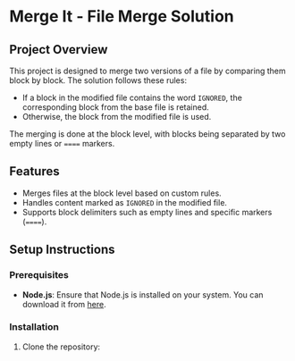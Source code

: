 # Merge It - File Merge Solution

## Project Overview
This project is designed to merge two versions of a file by comparing them block by block. The solution follows these rules:
- If a block in the modified file contains the word `IGNORED`, the corresponding block from the base file is retained.
- Otherwise, the block from the modified file is used.

The merging is done at the block level, with blocks being separated by two empty lines or `====` markers.

## Features
- Merges files at the block level based on custom rules.
- Handles content marked as `IGNORED` in the modified file.
- Supports block delimiters such as empty lines and specific markers (`====`).

## Setup Instructions

### Prerequisites
- **Node.js**: Ensure that Node.js is installed on your system. You can download it from [here](https://nodejs.org/).

### Installation
1. Clone the repository:
   ```bash

